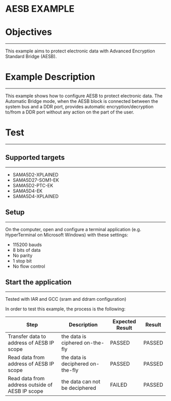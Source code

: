 AESB EXAMPLE
============

# Objectives
------------
This example aims to protect electronic data with Advanced Encryption Standard
Bridge (AESB).

# Example Description
---------------------
This example shows how to configure AESB to protect electronic data. The
Automatic Bridge mode, when the AESB block is connected between the system bus
and a DDR port, provides automatic encryption/decryption to/from a DDR port
without any action on the part of the user.

# Test
------
## Supported targets
--------------------
* SAMA5D2-XPLAINED
* SAMA5D27-SOM1-EK
* SAMA5D2-PTC-EK
* SAMA5D4-EK
* SAMA5D4-XPLAINED

## Setup
--------
On the computer, open and configure a terminal application
(e.g. HyperTerminal on Microsoft Windows) with these settings:
 - 115200 bauds
 - 8 bits of data
 - No parity
 - 1 stop bit
 - No flow control

## Start the application
------------------------

Tested with IAR and GCC (sram and ddram configuration)

In order to test this example, the process is the following:

Step | Description | Expected Result | Result
-----|-------------|-----------------|-------
Transfer data to address of AESB IP scope | the data is ciphered on-the-fly | PASSED | PASSED
Read data from address of AESB IP scope | the data is deciphered on-the-fly | PASSED | PASSED
Read data from address outside of AESB IP scope | the data can not be deciphered | FAILED | PASSED

